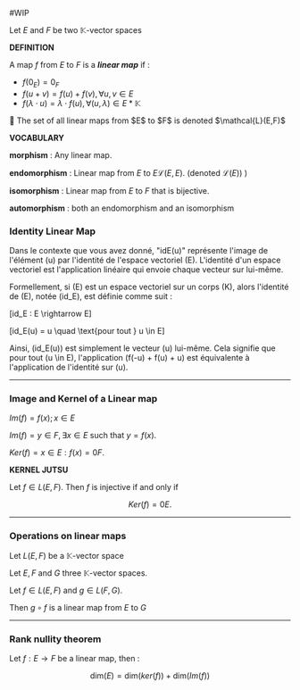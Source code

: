 
#WIP

Let $E$ and $F$ be two $\mathbb{K}$-vector spaces

**DEFINITION**

A map $f$ from $E$ to $F$ is a _**linear map**_ if :

- $f(0_E) = 0_F$
- $f(u + v) = f(u) + f(v), \forall u,v \in E$
- $f(\lambda\cdot u) = \lambda \cdot f(u), \forall (u,\lambda) \in E*\mathbb{K}$

<aside> 📖 The set of all linear maps from $E$ to $F$ is denoted $\mathcal{L}(E,F)$

</aside>

**********VOCABULARY**********

**morphism** : Any linear map.

**endomorphism** : Linear map from $E$ to $E$$\mathcal{L}(E,E)$. (denoted $\mathcal{L}(E)$) )

**isomorphism** : Linear map from $E$ to $F$ that is bijective.

**automorphism** : both an endomorphism and an isomorphism


### Identity Linear Map


Dans le contexte que vous avez donné, "idE(u)" représente l'image de l'élément \(u\) par l'identité de l'espace vectoriel \(E\). L'identité d'un espace vectoriel est l'application linéaire qui envoie chaque vecteur sur lui-même.

Formellement, si \(E\) est un espace vectoriel sur un corps \(K\), alors l'identité de \(E\), notée \(id_E\), est définie comme suit :

\[id_E : E \rightarrow E\]

\[id_E(u) = u \quad \text{pour tout } u \in E\]

Ainsi, \(id_E(u)\) est simplement le vecteur \(u\) lui-même. Cela signifie que pour tout \(u \in E\), l'application \(f(-u) + f(u) + u\) est équivalente à l'application de l'identité sur \(u\).

---

### Image and Kernel of a Linear map


$Im(f) = {f(x); x ∈ E}$ 

$Im(f) = y ∈ F, ∃x ∈ E$ such that $y = f(x).$

$Ker(f) = {x ∈ E : f(x) = 0F }.$

**KERNEL JUTSU**

Let $f ∈ L(E, F).$ Then $f$ is injective if and only if

$$ Ker(f) = {0E}. $$

---

### Operations on linear maps


Let $L(E,F)$ be a $\mathbb{K}$-vector space

Let $E, F$ and $G$ three $\mathbb{K}$-vector spaces.

Let $f ∈ L(E, F)$ and $g ∈ L(F, G)$.

Then $g\circ f$ is a linear map from $E$ to $G$

---

### Rank nullity theorem

Let $f: E \to F$ be a linear map, then :

$$ \text{dim}(E) = \text{dim}(ker(f)) + \text{dim}(Im(f))  
$$
